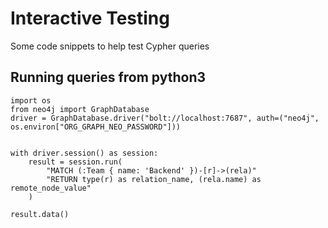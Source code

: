 # Interactive Testing

Some code snippets to help test Cypher queries

## Running queries from python3

```
import os
from neo4j import GraphDatabase
driver = GraphDatabase.driver("bolt://localhost:7687", auth=("neo4j", os.environ["ORG_GRAPH_NEO_PASSWORD"]))


with driver.session() as session:
    result = session.run(
        "MATCH (:Team { name: 'Backend' })-[r]->(rela)"
        "RETURN type(r) as relation_name, (rela.name) as remote_node_value"
    )

result.data()
```
